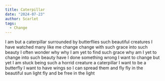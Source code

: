 ```yaml
---
title: Caterpillar
date: "2024-07-23"
author: Scarlet
tags:
  - Change
---
```


I am but a caterpillar
surrounded by butterflies
such beautiful creatures
I have watched many like me change
change with such grace into such beauty
I often wonder why
why I am yet to find such grace
why am I yet to change into such beauty
have I done something wrong
I want to change
but yet I am stuck being such a horrid creature
a caterpillar
I want to be a butterfly
I want to have wings
so I can spread them and fly
fly in the beautiful sun light
fly and be free in the light
